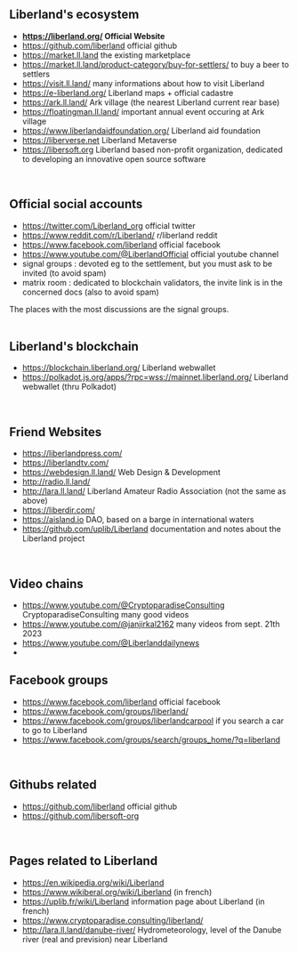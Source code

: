 
Liberland's ecosystem 
---------------------
* <b>https://liberland.org/ Official Website</b>
* https://github.com/liberland official github
* https://market.ll.land the existing marketplace
* https://market.ll.land/product-category/buy-for-settlers/ to buy a beer to settlers
* https://visit.ll.land/ many informations about how to visit Liberland
* https://e-liberland.org/ Liberland maps + official cadastre
* https://ark.ll.land/ Ark village (the nearest Liberland current rear base)
* https://floatingman.ll.land/ important annual event occuring at Ark village
* https://www.liberlandaidfoundation.org/ Liberland aid foundation
* https://liberverse.net Liberland Metaverse
* https://libersoft.org Liberland based non-profit organization, dedicated to developing an innovative open source software
<br>

Official social accounts
------------------------
* https://twitter.com/Liberland_org official twitter
* https://www.reddit.com/r/Liberland/ r/liberland reddit
* https://www.facebook.com/liberland official facebook
* https://www.youtube.com/@LiberlandOfficial official youtube channel
* signal groups : devoted eg to the settlement, but you must ask to be invited (to avoid spam)
* matrix room : dedicated to blockchain validators, the invite link is in the concerned docs (also to avoid spam)

The places with the most discussions are the signal groups.  
 <br>

Liberland's blockchain
----------------------
* https://blockchain.liberland.org/ Liberland webwallet
* https://polkadot.js.org/apps/?rpc=wss://mainnet.liberland.org/ Liberland webwallet (thru Polkadot)
<br>

Friend Websites
---------------
* https://liberlandpress.com/
* https://liberlandtv.com/
* https://webdesign.ll.land/ Web Design & Development
* http://radio.ll.land/ 
* http://lara.ll.land/ Liberland Amateur Radio Association (not the same as above)
* https://liberdir.com/
* https://aisland.io DAO, based on a barge in international waters
* https://github.com/uplib/Liberland documentation and notes about the Liberland project
<br>

Video chains
------------
* https://www.youtube.com/@CryptoparadiseConsulting CryptoparadiseConsulting many good videos  
* https://www.youtube.com/@janjirkal2162 many videos from sept. 21th 2023
* https://www.youtube.com/@Liberlanddailynews
* <br>

Facebook groups
---------------
* https://www.facebook.com/liberland official facebook
* https://www.facebook.com/groups/liberland/
* https://www.facebook.com/groups/liberlandcarpool if you search a car to go to Liberland
* https://www.facebook.com/groups/search/groups_home/?q=liberland
<br>

Githubs related
---------------
* https://github.com/liberland official github
* https://github.com/libersoft-org
<br>

Pages related to Liberland
--------------------------
* https://en.wikipedia.org/wiki/Liberland
* https://www.wikiberal.org/wiki/Liberland (in french)
* https://uplib.fr/wiki/Liberland information page about Liberland (in french)
* https://www.cryptoparadise.consulting/liberland/
* http://lara.ll.land/danube-river/ Hydrometeorology, level of the Danube river (real and prevision) near Liberland
<br>


<!-- annuary -->
